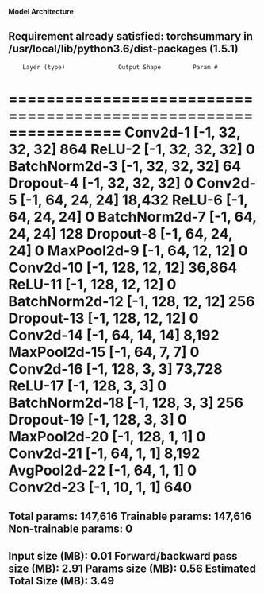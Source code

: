 **Model Architecture**


Requirement already satisfied: torchsummary in /usr/local/lib/python3.6/dist-packages (1.5.1)
----------------------------------------------------------------
        Layer (type)               Output Shape         Param #
================================================================
            Conv2d-1           [-1, 32, 32, 32]             864
              ReLU-2           [-1, 32, 32, 32]               0
       BatchNorm2d-3           [-1, 32, 32, 32]              64
           Dropout-4           [-1, 32, 32, 32]               0
            Conv2d-5           [-1, 64, 24, 24]          18,432
              ReLU-6           [-1, 64, 24, 24]               0
       BatchNorm2d-7           [-1, 64, 24, 24]             128
           Dropout-8           [-1, 64, 24, 24]               0
         MaxPool2d-9           [-1, 64, 12, 12]               0
           Conv2d-10          [-1, 128, 12, 12]          36,864
             ReLU-11          [-1, 128, 12, 12]               0
      BatchNorm2d-12          [-1, 128, 12, 12]             256
          Dropout-13          [-1, 128, 12, 12]               0
           Conv2d-14           [-1, 64, 14, 14]           8,192
        MaxPool2d-15             [-1, 64, 7, 7]               0
           Conv2d-16            [-1, 128, 3, 3]          73,728
             ReLU-17            [-1, 128, 3, 3]               0
      BatchNorm2d-18            [-1, 128, 3, 3]             256
          Dropout-19            [-1, 128, 3, 3]               0
        MaxPool2d-20            [-1, 128, 1, 1]               0
           Conv2d-21             [-1, 64, 1, 1]           8,192
        AvgPool2d-22             [-1, 64, 1, 1]               0
           Conv2d-23             [-1, 10, 1, 1]             640
================================================================
Total params: 147,616
Trainable params: 147,616
Non-trainable params: 0
----------------------------------------------------------------
Input size (MB): 0.01
Forward/backward pass size (MB): 2.91
Params size (MB): 0.56
Estimated Total Size (MB): 3.49
----------------------------------------------------------------
